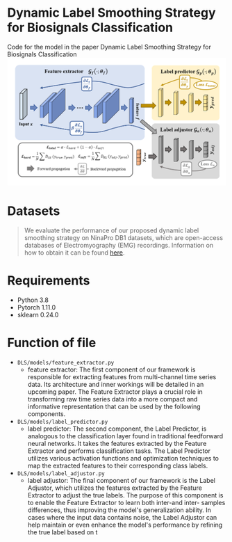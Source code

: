 # Dynamic Label Smoothing Strategy for Biosignals Classification
Code for the model in the paper Dynamic Label Smoothing Strategy for Biosignals Classification
![overall structure](figure/framework.png)

# Datasets

>We evaluate the performance of our proposed dynamic label smoothing strategy on NinaPro DB1 datasets, which are open-access databases of Electromyography (EMG) recordings. Information on how to obtain it can be found [here](http://ninapro.hevs.ch/node/3).

# Requirements

* Python 3.8
* Pytorch 1.11.0
* sklearn 0.24.0

# Function of file

* `DLS/models/feature_extractor.py`
  * feature extractor: The first component of our framework is responsible for extracting features from multi-channel time series data. Its architecture and inner workings will be detailed in an upcoming paper. The Feature Extractor plays a crucial role in transforming raw time series data into a more compact and informative representation that can be used by the following components.
* `DLS/models/label_predictor.py`
  * label predictor: The second component, the Label Predictor, is analogous to the classification layer found in traditional feedforward neural networks. It takes the features extracted by the Feature Extractor and performs classification tasks. The Label Predictor utilizes various activation functions and optimization techniques to map the extracted features to their corresponding class labels.
* `DLS/models/label_adjustor.py`
  * label adjustor: The final component of our framework is the Label Adjustor, which utilizes the features extracted by the Feature Extractor to adjust the true labels. The purpose of this component is to enable the Feature Extractor to learn both inter-and inter- samples differences, thus improving the model's generalization ability. In cases where the input data contains noise, the Label Adjustor can help maintain or even enhance the model's performance by refining the true label based on t

